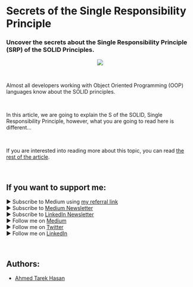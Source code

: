 <link rel="canonical" href="https://www.developmentsimplyput.com/post/secrets-of-the-single-responsibility-principle" />

# Secrets of the Single Responsibility Principle
### Uncover the secrets about the Single Responsibility Principle (SRP) of the SOLID Principles.

<p align="center">
  <img src="https://static.wixstatic.com/media/488a99_dcc3865522584717978755975be19535~mv2.png">
</p>

<br/>

<p>
Almost all developers working with Object Oriented Programming (OOP) languages know about the SOLID principles.
</p>

<br/>

<p>
In this article, we are going to explain the S of the SOLID, Single Responsibility Principle, however, what you are going to read here is different…
</p>

<br/>

If you are interested into reading more about this topic, you can read [the rest of the article][Article]. 

<br/>

## If you want to support me:
▶ Subscribe to Medium using [my referral link][Membership]<br/>
▶ Subscribe to [Medium Newsletter][Subscribe]<br/>
▶ Subscribe to [LinkedIn Newsletter][Newsletter]<br/>
▶ Follow me on [Medium][Blog]<br/>
▶ Follow me on [Twitter][Twitter]<br/>
▶ Follow me on [LinkedIn][LinkedIn]

<br/>

## Authors:
* [Ahmed Tarek Hasan]


[Ahmed Tarek Hasan]: https://medium.com/@eng_ahmed.tarek
[Blog]: https://medium.com/@eng_ahmed.tarek
[Membership]: https://medium.com/@eng_ahmed.tarek/membership
[Subscribe]: https://medium.com/subscribe/@eng_ahmed.tarek
[Twitter]: https://twitter.com/AhmedTarekHasa1
[LinkedIn]: https://www.linkedin.com/in/atarekhasan/
[Friend Links]: https://www.linkedin.com/feed/update/urn:li:activity:6866082670108143616/
[Newsletter]: https://www.linkedin.com/newsletters/development-simply-put-6866647119655247872/
[Article]: https://www.developmentsimplyput.com/post/secrets-of-the-single-responsibility-principle
